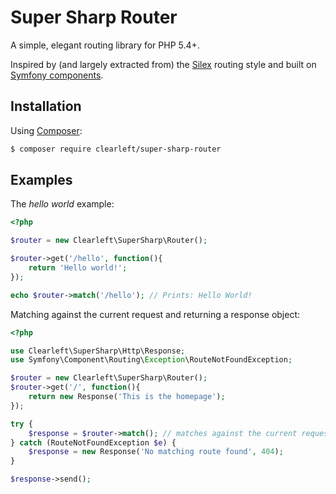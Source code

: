 Super Sharp Router
==================

A simple, elegant routing library for PHP 5.4+.

Inspired by (and largely extracted from) the [Silex](http://silex.sensiolabs.org) routing style and built on [Symfony components](http://symfony.com/doc/current/components/index.html).

## Installation

Using [Composer](https://getcomposer.org/):

```bash
$ composer require clearleft/super-sharp-router
```

## Examples

The _hello world_ example:

```php
<?php

$router = new Clearleft\SuperSharp\Router();

$router->get('/hello', function(){
    return 'Hello world!';
});

echo $router->match('/hello'); // Prints: Hello World!

```

Matching against the current request and returning a response object:

```php
<?php

use Clearleft\SuperSharp\Http\Response;
use Symfony\Component\Routing\Exception\RouteNotFoundException;

$router = new Clearleft\SuperSharp\Router();
$router->get('/', function(){
    return new Response('This is the homepage');
});

try {
    $response = $router->match(); // matches against the current request
} catch (RouteNotFoundException $e) {
    $response = new Response('No matching route found', 404);
}

$response->send();

```